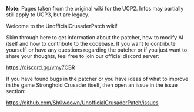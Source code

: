 **Note:** Pages taken from the original wiki for the UCP2. Infos may partially still apply to UCP3, but are legacy.

Welcome to the UnofficialCrusaderPatch wiki!

Skim through here to get information about the patcher, how to modify AI itself and how to contribute to the codebase.
If you want to contribute yourself, or have any questions regarding the patcher or if you just want to share your thoughts, feel free to join our official discord server:

https://discord.gg/vmy7CBR

If you have found bugs in the patcher or you have ideas of what to improve in the game Stronghold Crusader itself, then open an issue in the issue section:

https://github.com/Sh0wdown/UnofficialCrusaderPatch/issues
